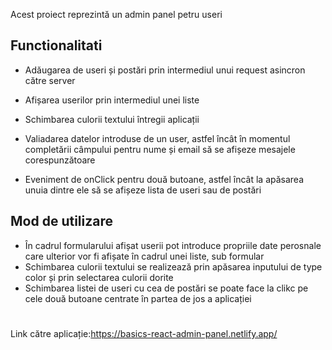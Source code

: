 Acest proiect reprezintă un admin panel petru useri
## Functionalitati

* Adăugarea de useri și postări prin intermediul unui request asincron către server

* Afișarea userilor prin intermediul unei liste

* Schimbarea culorii textului întregii aplicații

* Valiadarea datelor introduse de un user, astfel încât în momentul completării câmpului pentru nume și email să se afișeze mesajele corespunzătoare

* Eveniment de onClick pentru două butoane, astfel încât la apăsarea unuia dintre ele să se afișeze lista de useri sau de postări

## Mod de utilizare

* În cadrul formularului afișat userii pot introduce propriile date perosnale care ulterior vor fi afișate în cadrul unei liste, sub formular
* Schimbarea culorii textului se realizează prin apăsarea inputului de type color și prin selectarea culorii dorite
* Schimbarea listei de useri cu cea de postări se poate face la clikc pe cele două butoane centrate în partea de jos a aplicației
#
Link către aplicație:https://basics-react-admin-panel.netlify.app/

